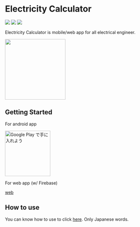 # Electricity Calculator

![](https://img.shields.io/badge/dart-v2.16.2-blue?style=flat&logo=dart) ![](https://img.shields.io/badge/flutter-v2.10.5-blue?style=flat&logo=flutter) ![](https://img.shields.io/badge/-firebase-orange?style=flat&logo=firebase)


Electricity Calculator is mobile/web app for all electrical engineer.


<img src='assets/screenshot/Screenshot_1651470156.png' width='200'>


## Getting Started

For android app

<a href='https://play.google.com/store/apps/details?id=com.github.snova301.elec_calculator&pcampaignid=pcampaignidMKT-Other-global-all-co-prtnr-py-PartBadge-Mar2515-1'><img alt='Google Play で手に入れよう' src='https://play.google.com/intl/ja/badges/static/images/badges/ja_badge_web_generic.png' width='150'/></a>


For web app (w/ Firebase)

[web](https://ewacdj-3936b.web.app/)


## How to use

You can know how to use to click [here](https://snova301.github.io/AppService/elec_calculator/home.html). Only Japanese words.